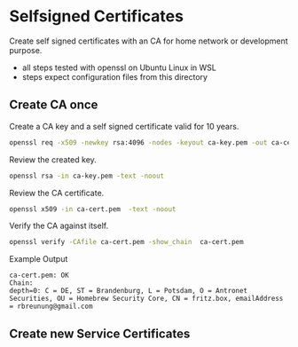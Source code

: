 # Selfsigned Certificates

Create self signed certificates with an CA for home network or development purpose.

- all steps tested with openssl on Ubuntu Linux in WSL
- steps expect configuration files from this directory

## Create CA once

Create a CA key and a self signed certificate valid for 10 years.

``` sh
openssl req -x509 -newkey rsa:4096 -nodes -keyout ca-key.pem -out ca-cert.pem -config ca-cert.cnf -days 3650
```

Review the created key.

``` sh
openssl rsa -in ca-key.pem -text -noout
```

Review the CA certificate.

``` sh
openssl x509 -in ca-cert.pem  -text -noout
```

Verify the CA against itself.

``` sh
openssl verify -CAfile ca-cert.pem -show_chain  ca-cert.pem
```

Example Output

```` text
ca-cert.pem: OK
Chain:
depth=0: C = DE, ST = Brandenburg, L = Potsdam, O = Antronet Securities, OU = Homebrew Security Core, CN = fritz.box, emailAddress = rbreunung@gmail.com
````

## Create new Service Certificates


